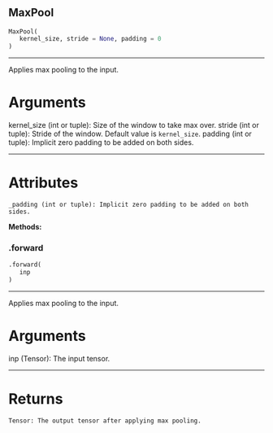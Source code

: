 #


## MaxPool
```python 
MaxPool(
   kernel_size, stride = None, padding = 0
)
```


---
Applies max pooling to the input.

# Arguments
kernel_size (int or tuple): Size of the window to take max over.
stride (int or tuple): Stride of the window. Default value is `kernel_size`.
padding (int or tuple): Implicit zero padding to be added on both sides.

---
# Attributes
    _padding (int or tuple): Implicit zero padding to be added on both sides.


**Methods:**


### .forward
```python
.forward(
   inp
)
```

---
Applies max pooling to the input.

# Arguments
inp (Tensor): The input tensor.

---
# Returns
    Tensor: The output tensor after applying max pooling.
